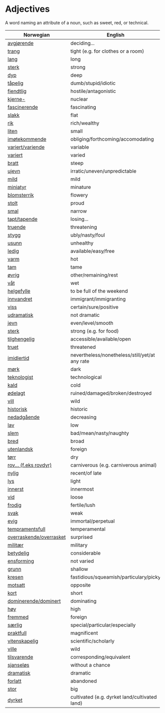 # Adjectives

A word naming an attribute of a noun, such as sweet, red, or technical.

| Norwegian | English |
| --- | --- |
| [avgjørende](https://www.ordnett.no/search?language=no&phrase=avgjørende) | deciding... |
| [trang](https://www.ordnett.no/search?language=no&phrase=trang) | tight (e.g. for clothes or a room) |
| [lang](https://www.ordnett.no/search?language=no&phrase=lang) | long |
| [sterk](https://www.ordnett.no/search?language=no&phrase=sterk) | strong |
| [dyp](https://www.ordnett.no/search?language=no&phrase=dyp) | deep |
| [tåpelig](https://www.ordnett.no/search?language=no&phrase=tåpelig) | dumb/stupid/idiotic |
| [fiendtlig](https://www.ordnett.no/search?language=no&phrase=fiendtlig) | hostile/antagonistic |
| [kjerne-](https://www.ordnett.no/search?language=no&phrase=kjerne-) | nuclear |
| [fascinerende](https://www.ordnett.no/search?language=no&phrase=fascinerende) | fascinating |
| [slakk](https://www.ordnett.no/search?language=no&phrase=slakk) | flat |
| [rik](https://www.ordnett.no/search?language=no&phrase=rik) | rich/wealthy |
| [liten](https://www.ordnett.no/search?language=no&phrase=liten) | small |
| [imøtekommende](https://www.ordnett.no/search?language=no&phrase=imøtekommende) | obliging/forthcoming/accomodating |
| [variert/variende](https://www.ordnett.no/search?language=no&phrase=variert/variende) | variable |
| [variert](https://www.ordnett.no/search?language=no&phrase=variert) | varied |
| [bratt](https://www.ordnett.no/search?language=no&phrase=bratt) | steep |
| [ujevn](https://www.ordnett.no/search?language=no&phrase=ujevn) | irratic/uneven/unpredictable |
| [mild](https://www.ordnett.no/search?language=no&phrase=mild) | mild |
| [miniatyr](https://www.ordnett.no/search?language=no&phrase=miniatyr) | minature |
| [blomsterrik](https://www.ordnett.no/search?language=no&phrase=blomsterrik) | flowery |
| [stolt](https://www.ordnett.no/search?language=no&phrase=stolt) | proud |
| [smal](https://www.ordnett.no/search?language=no&phrase=smal) | narrow |
| [tapt/tapende](https://www.ordnett.no/search?language=no&phrase=tapt/tapende) | losing... |
| [truende](https://www.ordnett.no/search?language=no&phrase=truende) | threatening |
| [stygg](https://www.ordnett.no/search?language=no&phrase=stygg) | ubly/nasty/foul |
| [usunn](https://www.ordnett.no/search?language=no&phrase=usunn) | unhealthy |
| [ledig](https://www.ordnett.no/search?language=no&phrase=ledig) | available/easy/free |
| [varm](https://www.ordnett.no/search?language=no&phrase=varm) | hot |
| [tam](https://www.ordnett.no/search?language=no&phrase=tam) | tame |
| [øvrig](https://www.ordnett.no/search?language=no&phrase=øvrig) | other/remaining/rest |
| [våt](https://www.ordnett.no/search?language=no&phrase=våt) | wet |
| [helgefylle](https://www.ordnett.no/search?language=no&phrase=helgefylle) | to be full of the weekend |
| [innvandret](https://www.ordnett.no/search?language=no&phrase=innvandret) | immigrant/immigranting |
| [viss](https://www.ordnett.no/search?language=no&phrase=viss) | certain/sure/positive |
| [udramatisk](https://www.ordnett.no/search?language=no&phrase=udramatisk) | not dramatic |
| [jevn](https://www.ordnett.no/search?language=no&phrase=jevn) | even/level/smooth |
| [sterk](https://www.ordnett.no/search?language=no&phrase=sterk) | strong (e.g. for food) |
| [tilghengelig](https://www.ordnett.no/search?language=no&phrase=tilghengelig) | accessible/available/open |
| [truet](https://www.ordnett.no/search?language=no&phrase=truet) | threatened |
| [imidlertid](https://www.ordnett.no/search?language=no&phrase=imidlertid) | nevertheless/nonetheless/still/yet/at any rate |
| [mørk](https://www.ordnett.no/search?language=no&phrase=mørk) | dark |
| [teknologist](https://www.ordnett.no/search?language=no&phrase=teknologist) | technological |
| [kald](https://www.ordnett.no/search?language=no&phrase=kald) | cold |
| [ødelagt](https://www.ordnett.no/search?language=no&phrase=ødelagt) | ruined/damaged/broken/destroyed |
| [vill](https://www.ordnett.no/search?language=no&phrase=vill) | wild |
| [historisk](https://www.ordnett.no/search?language=no&phrase=historisk) | historic |
| [nedadgående](https://www.ordnett.no/search?language=no&phrase=nedadgående) | decreasing |
| [lav](https://www.ordnett.no/search?language=no&phrase=lav) | low |
| [slem](https://www.ordnett.no/search?language=no&phrase=slem) | bad/mean/nasty/naughty |
| [bred](https://www.ordnett.no/search?language=no&phrase=bred) | broad |
| [utenlandsk](https://www.ordnett.no/search?language=no&phrase=utenlandsk) | foreign |
| [tørr](https://www.ordnett.no/search?language=no&phrase=tørr) | dry |
| [rov... (f.eks rovdyr)](https://www.ordnett.no/search?language=no&phrase=rov...%20(f.eks%20rovdyr)) | carniverous (e.g. carniverous animal) |
| [nylig](https://www.ordnett.no/search?language=no&phrase=nylig) | recent/of late |
| [lys](https://www.ordnett.no/search?language=no&phrase=lys) | light |
| [innerst](https://www.ordnett.no/search?language=no&phrase=innerst) | innermost |
| [vid](https://www.ordnett.no/search?language=no&phrase=vid) | loose |
| [frodig](https://www.ordnett.no/search?language=no&phrase=frodig) | fertile/lush |
| [svak](https://www.ordnett.no/search?language=no&phrase=svak) | weak |
| [evig](https://www.ordnett.no/search?language=no&phrase=evig) | immortal/perpetual |
| [tempramentsfull](https://www.ordnett.no/search?language=no&phrase=tempramentsfull) | temperamental |
| [overraskende/overrasket](https://www.ordnett.no/search?language=no&phrase=overraskende/overrasket) | surprised |
| [militær](https://www.ordnett.no/search?language=no&phrase=militær) | military |
| [betydelig](https://www.ordnett.no/search?language=no&phrase=betydelig) | considerable |
| [ensforming](https://www.ordnett.no/search?language=no&phrase=ensforming) | not varied |
| [grunn](https://www.ordnett.no/search?language=no&phrase=grunn) | shallow |
| [kresen](https://www.ordnett.no/search?language=no&phrase=kresen) | fastidious/squeamish/particulary/picky |
| [motsatt](https://www.ordnett.no/search?language=no&phrase=motsatt) | opposite |
| [kort](https://www.ordnett.no/search?language=no&phrase=kort) | short |
| [dominerende/dominert](https://www.ordnett.no/search?language=no&phrase=dominerende/dominert) | dominating |
| [høy](https://www.ordnett.no/search?language=no&phrase=høy) | high |
| [fremmed](https://www.ordnett.no/search?language=no&phrase=fremmed) | foreign |
| [særlig](https://www.ordnett.no/search?language=no&phrase=særlig) | special/particular/especially |
| [praktfull](https://www.ordnett.no/search?language=no&phrase=praktfull) | magnificent |
| [vitenskapelig](https://www.ordnett.no/search?language=no&phrase=vitenskapelig) | scientific/scholarly |
| [ville](https://www.ordnett.no/search?language=no&phrase=ville) | wild |
| [tilsvarende](https://www.ordnett.no/search?language=no&phrase=tilsvarende) | corresponding/equivalent |
| [sjanseløs](https://www.ordnett.no/search?language=no&phrase=sjanseløs) | without a chance |
| [dramatisk](https://www.ordnett.no/search?language=no&phrase=dramatisk) | dramatic |
| [forlatt](https://www.ordnett.no/search?language=no&phrase=forlatt) | abandoned |
| [stor](https://www.ordnett.no/search?language=no&phrase=stor) | big |
| [dyrket](https://www.ordnett.no/search?language=no&phrase=dyrket) | cultivated (e.g. dyrket land/cultivated land) |

